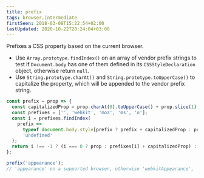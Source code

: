 ```yaml
---
title: prefix
tags: browser,intermediate
firstSeen: 2018-03-08T15:22:54+02:00
lastUpdated: 2020-10-22T20:24:04+03:00
---
```


Prefixes a CSS property based on the current browser.

- Use `Array.prototype.findIndex()` on an array of vendor prefix strings to test if `Document.body` has one of them defined in its `CSSStyleDeclaration` object, otherwise return `null`.
- Use `String.prototype.charAt()` and `String.prototype.toUpperCase()` to capitalize the property, which will be appended to the vendor prefix string.

```js
const prefix = prop => {
  const capitalizedProp = prop.charAt(0).toUpperCase() + prop.slice(1);
  const prefixes = ['', 'webkit', 'moz', 'ms', 'o'];
  const i = prefixes.findIndex(
    prefix =>
      typeof document.body.style[prefix ? prefix + capitalizedProp : prop] !==
      'undefined'
  );
  return i !== -1 ? (i === 0 ? prop : prefixes[i] + capitalizedProp) : null;
};
```

```js
prefix('appearance');
// 'appearance' on a supported browser, otherwise 'webkitAppearance', 'mozAppearance', 'msAppearance' or 'oAppearance'
```
